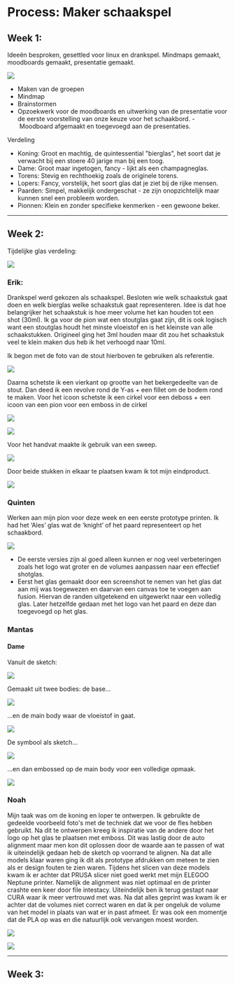 # Process: Maker schaakspel

## **Week 1:**
Ideeën besproken, gesettled voor linux en drankspel. Mindmaps gemaakt, moodboards gemaakt, presentatie gemaakt.

![](https://i.imgur.com/gWsjZUi.png)

- Maken van de groepen
- Mindmap
- Brainstormen
- Opzoekwerk voor de moodboards en uitwerking van de presentatie voor de eerste voorstelling van onze keuze voor het schaakbord.
- Moodboard afgemaakt en toegevoegd aan de presentaties.

Verdeling
- Koning: Groot en machtig, de quintessential "bierglas", het soort dat je verwacht bij een stoere 40 jarige man bij een toog.<br>
- Dame: Groot maar ingetogen, fancy - lijkt als een champagneglas. <br>
- Torens: Stevig en rechthoekig zoals de originele torens.<br>
- Lopers: Fancy, vorstelijk, het soort glas dat je ziet bij de rijke mensen.<br>
- Paarden: Simpel, makkelijk ondergeschat - ze zijn onopzichtelijk maar kunnen snel een probleem worden. <br>
- Pionnen: Klein en zonder specifieke kenmerken - een gewoone beker.<br>

---

## **Week 2:**

Tijdelijke glas verdeling:

![](https://i.imgur.com/K1swHqp.png)

### Erik:
Drankspel werd gekozen als schaakspel. Besloten wie welk schaakstuk gaat doen en welk bierglas welke schaakstuk gaat representeren.
Idee is dat hoe belangrijker het schaakstuk is hoe meer volume het kan houden tot een shot (30ml).
Ik ga voor de pion wat een stoutglas gaat zijn, dit is ook logisch want een stoutglas houdt het minste vloeistof en is het kleinste van alle schaakstukken.
Origineel ging het 3ml houden maar dit zou het schaakstuk veel te klein maken dus heb ik het verhoogd naar 10ml.

Ik begon met de foto van de stout hierboven te gebruiken als referentie.

![](https://i.imgur.com/AqU0GKe.png)

Daarna schetste ik een vierkant op grootte van het bekergedeelte van de stout. Dan deed ik een revolve rond de Y-as + een fillet om de bodem rond te maken. Voor het icoon schetste ik een cirkel voor een deboss + een icoon van een pion voor een emboss in de cirkel

![](https://i.imgur.com/0v7GaHO.png)

![](https://i.imgur.com/q0QvqyE.png)

Voor het handvat maakte ik gebruik van een sweep.

![](https://i.imgur.com/eQTVPN6.png)

Door beide stukken in elkaar te plaatsen kwam ik tot mijn eindproduct.

![](https://i.imgur.com/hnuLyc8.png)

### Quinten

Werken aan mijn pion voor deze week en een eerste prototype printen. Ik had het ‘Ales’ glas wat de ‘knight’ of het paard representeert op het schaakbord.

![](https://i.imgur.com/7BEAbmV.png)

- De eerste versies zijn al goed alleen kunnen er nog veel verbeteringen zoals het logo wat groter en de volumes aanpassen naar een effectief shotglas.
- Eerst het glas gemaakt door een screenshot te nemen van het glas dat aan mij was toegewezen en daarvan een canvas toe te voegen aan fusion. Hiervan de randen uitgetekend en uitgewerkt naar een volledig glas. Later hetzelfde gedaan met het logo van het paard en deze dan toegevoegd op het glas.

### Mantas
#### Dame
Vanuit de sketch:

![](https://i.imgur.com/3qLngJw.png)

Gemaakt uit twee bodies: de base...

![](https://i.imgur.com/pB89rIL.png)

...en de main body waar de vloeistof in gaat.

![](https://i.imgur.com/7ccIJy1.png)

De symbool als sketch...

![](https://i.imgur.com/QWPr1Ab.png)

...en dan embossed op de main body voor een volledige opmaak.

![](https://i.imgur.com/ODSNnhn.png)

### Noah
Mijn taak was om de koning en loper te ontwerpen. Ik gebruikte de gedeelde voorbeeld foto's met de techniek dat we voor de fles hebben gebruikt. Na dit te ontwerpen kreeg ik inspiratie van de andere door het logo op het glas te plaatsen met emboss. Dit was lastig door de auto alignment maar men kon dit oplossen door de waarde aan te passen of wat ik uiteindelijk gedaan heb de sketch op voorrand te alignen. Na dat alle models klaar waren ging ik dit als prototype afdrukken om meteen te zien als er design fouten te zien waren. Tijdens het slicen van deze models kwam ik er achter dat PRUSA slicer niet goed werkt met mijn ELEGOO Neptune printer. Namelijk de alignment was niet optimaal en de printer crashte een keer door file intestacy. Uiteindelijk ben ik terug gestapt naar CURA waar ik meer vertrouwd met was. Na dat alles geprint was kwam ik er achter dat de volumes niet correct waren en dat ik per ongeluk de volume van het model in plaats van wat er in past afmeet. Er was ook een momentje dat de PLA op was en die natuurlijk ook vervangen moest worden.

![](https://i.imgur.com/Tku1rNf.png)

![](https://i.imgur.com/31UD0o3.jpeg)

---

## **Week 3:**
